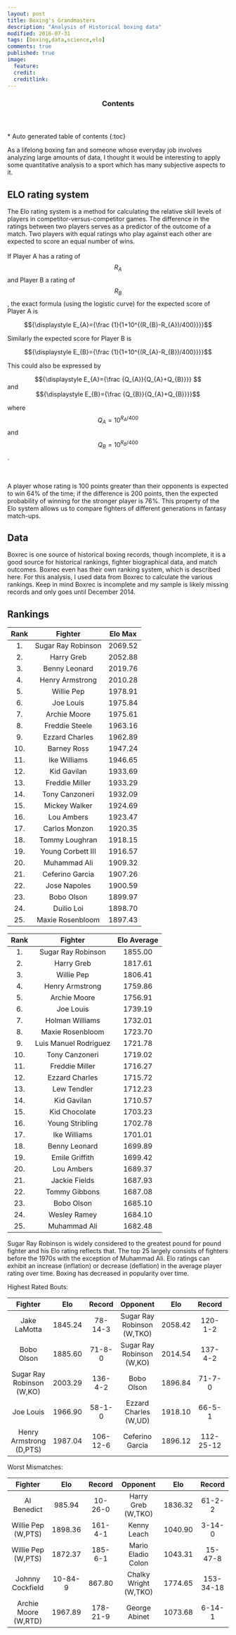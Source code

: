 ```yaml
---
layout: post
title: Boxing's Grandmasters
description: "Analysis of Historical boxing data"
modified: 2016-07-31
tags: [boxing,data,science,elo]
comments: true
published: true
image:
  feature: 
  credit: 
  creditlink: 
---
```


<section id="table-of-contents" class="toc">
  <header>
    <h3>Contents</h3>
  </header>
<div id="drawer" markdown="1">
*  Auto generated table of contents
{:toc}
</div>
</section><!-- /#table-of-contents -->


As a lifelong boxing fan and someone whose everyday job involves analyzing large amounts of data, I thought it would be interesting to apply some quantitative analysis to a sport which has many subjective aspects to it.

## ELO rating system

The Elo rating system is a method for calculating the relative skill levels of players in competitor-versus-competitor games.   The difference in the ratings between two players serves as a predictor of the outcome of a match. Two players with equal ratings who play against each other are expected to score an equal number of wins. 
<br>
<br>
If Player A has a rating of $${\displaystyle R_{A}}$$ and Player B a rating of $${\displaystyle R_{B}}$$, the exact formula (using the logistic curve) for the expected score of Player A is

<center>
$${\displaystyle E_{A}={\frac {1}{1+10^{(R_{B}-R_{A})/400}}}}$$
</center>

Similarly the expected score for Player B is
<center>
$${\displaystyle E_{B}={\frac {1}{1+10^{(R_{A}-R_{B})/400}}}}$$
</center>

This could also be expressed by
<center>
$${\displaystyle E_{A}={\frac {Q_{A}}{Q_{A}+Q_{B}}}} $$
</center>
and

<center>
$${\displaystyle E_{B}={\frac {Q_{B}}{Q_{A}+Q_{B}}}}$$
</center>

where $${\displaystyle Q_{A}=10^{R_{A}/400}}$$ and  $${\displaystyle Q_{B}=10^{R_{B}/400}}$$.

<br>
<br>
A player whose rating is 100 points greater than their opponents is expected to win 64% of the time; if the difference is 200 points, then the expected probability of winning for the stronger player is 76%.  This property of the Elo system allows us to compare fighters of different generations in fantasy match-ups.


## Data

Boxrec is one source of historical boxing records, though incomplete, it is a good source for historical rankings, fighter biographical data, and match outcomes.  Boxrec even has their own ranking system, which is described here.  For this analysis, I used data from Boxrec to calculate the various rankings.  Keep in mind Boxrec is incomplete and my sample is likely missing records and only goes until December 2014.

## Rankings


| Rank  |      Fighter     |  Elo Max |
|:----------:|:-------------:|:------:|
|1. |Sugar Ray Robinson|2069.52|
|2.|Harry Greb|2052.88|
|3. |Benny Leonard|2019.76| 
|4. |Henry Armstrong|2010.28| 
|5. |Willie Pep|1978.91|
|6. |Joe Louis|1975.84|
|7. |Archie Moore|1975.61| 
|8. |Freddie Steele| 1963.16| 
|9. |Ezzard Charles| 1962.89| 
|10.|Barney Ross| 1947.24| 
|11.|Ike Williams| 1946.65|
|12.|Kid Gavilan| 1933.69| 
|13. |Freddie Miller| 1933.29|
|14. |Tony Canzoneri| 1932.09| 
|15. |Mickey Walker| 1924.69|
|16. |Lou Ambers| 1923.47|
|17. |Carlos Monzon| 1920.35|
|18. |Tommy Loughran| 1918.15|
|19. |Young Corbett III|1916.57|
|20. |Muhammad Ali|1909.32|
|21. |Ceferino Garcia|1907.26|
|22. |Jose Napoles|1900.59|
|23. |Bobo Olson|1899.97|
|24. |Duilio Loi|1898.70|
|25. |Maxie Rosenbloom|1897.43|




| Rank  |      Fighter     |  Elo Average |
|:----------:|:-------------:|:------:|
|1. |Sugar Ray Robinson| 1855.00|
|2. |Harry Greb| 1817.61|
|3. |Willie Pep| 1806.41|
|4. |Henry Armstrong| 1759.86|
|5. |Archie Moore| 1756.91|
|6. |Joe Louis| 1739.19| 
|7. |Holman Williams| 1732.01|
|8. |Maxie Rosenbloom| 1723.70|
|9. |Luis Manuel Rodriguez| 1721.78| 
|10. |Tony Canzoneri| 1719.02|
|11. |Freddie Miller| 1716.27|
|12. |Ezzard Charles| 1715.72|
|13.|Lew Tendler| 1712.23|
|14. |Kid Gavilan| 1710.57|
|15. |Kid Chocolate| 1703.23|
|16. |Young Stribling| 1702.78|
|17. |Ike Williams| 1701.01|
|18. |Benny Leonard| 1699.89|
|19.  |Emile Griffith| 1699.42|
|20. |Lou Ambers| 1689.37|
|21. |Jackie Fields| 1687.93|
|22. |Tommy Gibbons| 1687.08|
|23. |Bobo Olson| 1685.10|
|24. |Wesley Ramey| 1684.10| 
|25.  |Muhammad Ali| 1682.48|


Sugar Ray Robinson is widely considered to the greatest pound for pound fighter and his Elo rating reflects that.  The top 25 largely consists of fighters before the 1970s with the exception of Muhammad Ali.  Elo ratings can exhibit an increase (inflation) or decrease (deflation) in the average player rating over time.  Boxing has decreased in popularity over time.  

Highest Rated Bouts:

|Fighter| Elo | Record | Opponent | Elo | Record | Date|
|:----------:|:-------------:|:------:|:----------:|:------:|:------:|:---------:|
|Jake LaMotta | 1845.24 |78-14-3| Sugar Ray Robinson (W,TKO) | 2058.42|120-1-2 | 1951-02-14|  
|Bobo Olson | 1885.60  |71-8-0|Sugar Ray Robinson (W,KO) | 2014.54|137-4-2|1956-05-18  |
|Sugar Ray Robinson (W,KO) | 2003.29    |136-4-2|      Bobo Olson | 1896.84 |71-7-0| 1955-12-09  |
|Joe Louis | 1966.90   |58-1-0|   Ezzard Charles (W,UD) | 1918.10|66-5-1|1950-09-27|
|Henry Armstrong (D,PTS) | 1987.04|106-12-6|    Ceferino Garcia | 1896.12|112-25-12|1940-03-01 |
  

Worst Mismatches:

|Fighter| Elo | Record | Opponent | Elo | Record |
|:----------:|:-------------:|:------:|:----------:|:------:|:------:|
|Al Benedict|  985.94 |10-26-0|Harry Greb (W,TKO) | 1836.32  |61-2-2|
|Willie Pep (W,PTS)| 1898.36|161-4-1|Kenny Leach | 1040.90 |3-14-0|  
|Willie Pep (W,PTS)| 1872.37|185-6-1| Mario Eladio Colon | 1043.31  |15-47-8|
|Johnny Cockfield |10-84-9|  867.80  | Chalky Wright (W,TKO) | 1774.65 |  153-34-18|
|Archie Moore (W,RTD) | 1967.89    |178-21-9|     George Abinet  |1073.68|6-14-1|  



